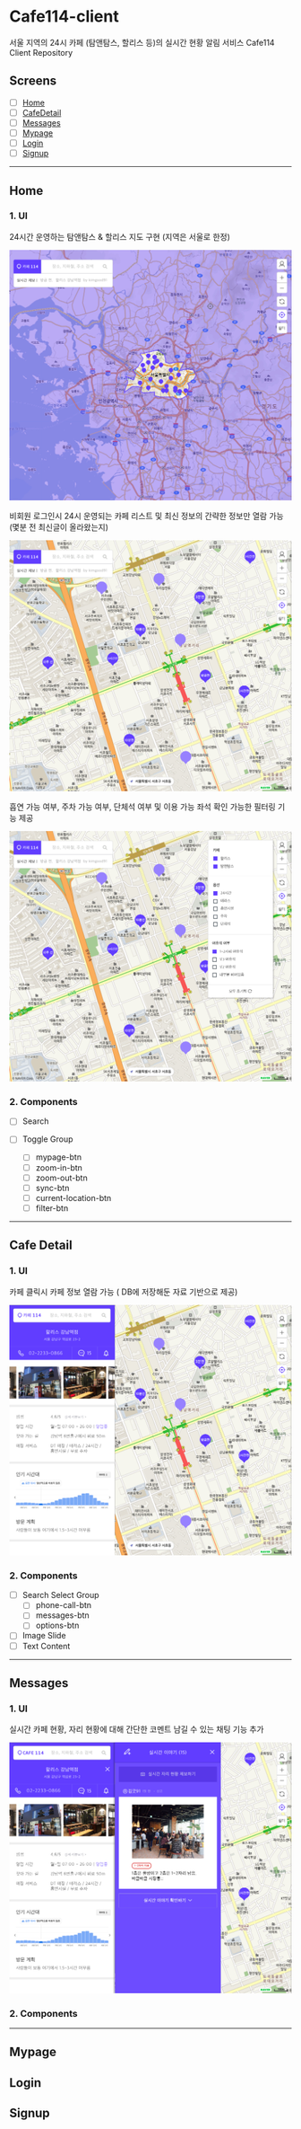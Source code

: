 # **Cafe114-client**

서울 지역의 24시 카페 (탐앤탐스, 할리스 등)의 실시간 현황 알림 서비스 Cafe114 Client Repository

## Screens

- [ ] [Home](#home)
- [ ] [CafeDetail](#cafe-detail)
- [ ] [Messages](#messages)
- [ ] [Mypage](#mypage)
- [ ] [Login](#login)
- [ ] [Signup](#signup)

---

## **Home**

### **1. UI**

24시간 운영하는 탐앤탐스 & 할리스 지도 구현 (지역은 서울로 한정)

![Home-Local](/assets/UI/01-Home.jpg)

비회원 로그인시 24시 운영되는 카페 리스트 및 최신 정보의 간략한 정보만 열람 가능 (몇분 전 최신글이 올라왔는지)

![Home-Default](/assets/UI/02-Home-Default.jpg)

흡연 가능 여부, 주차 가능 여부, 단체석 여부 및 이용 가능 좌석 확인 가능한 필터링 기능 제공

![Home-Filter](/assets/UI/03-Home-filter.jpg)

### **2. Components**

- [ ] Search
- [ ] Toggle Group

  - [ ] mypage-btn
  - [ ] zoom-in-btn
  - [ ] zoom-out-btn
  - [ ] sync-btn
  - [ ] current-location-btn
  - [ ] filter-btn

---

## **Cafe Detail**

### **1. UI**

카페 클릭시 카페 정보 열람 가능 ( DB에 저장해둔 자료 기반으로 제공)

![Cafe-Detail](/assets/UI/04-Home-CafeDetail.jpg)

### **2. Components**

- [ ] Search Select Group
  - [ ] phone-call-btn
  - [ ] messages-btn
  - [ ] options-btn
- [ ] Image Slide
- [ ] Text Content

---

## **Messages**

### **1. UI**

실시간 카페 현황, 자리 현황에 대해 간단한 코멘트 남길 수 있는 채팅 기능 추가

![Messages](/assets/UI/05-Home-Messages.jpg)

### **2. Components**

---

## **Mypage**

## **Login**

## **Signup**
